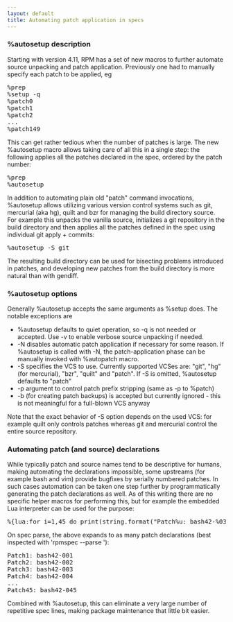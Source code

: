 ```yaml
---
layout: default
title: Automating patch application in specs
---
```

### %autosetup description

Starting with version 4.11, RPM has a set of new macros to further automate source unpacking and patch application. Previously one had to manually specify each patch to be applied, eg
<pre>
%prep
%setup -q
%patch0
%patch1
%patch2
...
%patch149
</pre>
This can get rather tedious when the number of patches is large. The new %autosetup macro allows taking care of all this in a single step: the following applies all the patches declared in the spec, ordered by the patch number:
<pre>
%prep
%autosetup
</pre>
In addition to automating plain old "patch" command invocations, %autosetup allows utilizing various version control systems such as git, mercurial (aka hg), quilt and bzr for managing the build directory source. For example this unpacks the vanilla source, initializes a git repository in the build directory and then applies all the patches defined in the spec using individual git apply + commits:
<pre>
%autosetup -S git
</pre>
The resulting build directory can be used for bisecting problems introduced in patches, and developing new patches from the build directory is more natural than with gendiff.

### %autosetup options
Generally %autosetup accepts the same arguments as %setup does. The notable exceptions are
* %autosetup defaults to quiet operation, so -q is not needed or accepted. Use -v to enable verbose source unpacking if needed.
* -N disables automatic patch application if necessary for some reason. If %autosetup is called with -N, the patch-application phase can be manually invoked with %autopatch macro.
* -S<vcs> specifies the VCS to use. Currently supported VCSes are: "git", "hg" (for mercurial), "bzr", "quilt" and "patch". If -S is omitted, %autosetup defaults to "patch"
* -p<number> argument to control patch prefix stripping (same as -p to %patch)
* -b (for creating patch backups) is accepted but currently ignored - this is not meaningful for a full-blown VCS anyway 

Note that the exact behavior of -S option depends on the used VCS: for example quilt only controls patches whereas git and mercurial control the entire source repository.

### Automating patch (and source) declarations
While typically patch and source names tend to be descriptive for humans, making automating the declarations impossible, some upstreams (for example bash and vim) provide bugfixes by serially numbered patches. In such cases automation can be taken one step further by programmatically generating the patch declarations as well. As of this writing there are no specific helper macros for performing this, but for example the embedded Lua interpreter can be used for the purpose:
<pre>
%{lua:for i=1,45 do print(string.format("Patch%u: bash42-%03u\n", i, i)) end}
</pre>
On spec parse, the above expands to as many patch declarations (best inspected with 'rpmspec --parse <spec>'):
<pre>
Patch1: bash42-001
Patch2: bash42-002
Patch3: bash42-003
Patch4: bash42-004
...
Patch45: bash42-045
</pre>
Combined with %autosetup, this can eliminate a very large number of repetitive spec lines, making package maintenance that little bit easier. 
